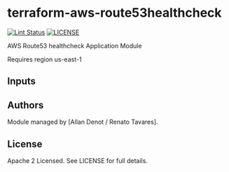 # terraform-aws-route53healthcheck

[![Lint Status](https://github.com/DNXLabs/terraform-aws-route53healthcheck/workflows/Lint/badge.svg)](https://github.com/DNXLabs/terraform-aws-route53healthcheck/actions)
[![LICENSE](https://img.shields.io/github/license/DNXLabs/terraform-aws-route53healthcheck)](https://github.com/DNXLabs/terraform-aws-route53healthcheck/blob/master/LICENSE)

AWS Route53 healthcheck Application Module

Requires region us-east-1

## Inputs

## Authors

Module managed by [Allan Denot / Renato Tavares].

## License

Apache 2 Licensed. See LICENSE for full details.
